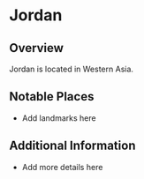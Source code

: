 # Jordan
## Overview
Jordan is located in Western Asia.

## Notable Places
- Add landmarks here

## Additional Information
- Add more details here
